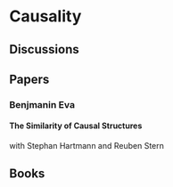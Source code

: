 # Causality


## Discussions

## Papers

### Benjmanin Eva

#### The Similarity of Causal Structures 

with Stephan Hartmann and Reuben Stern


## Books
